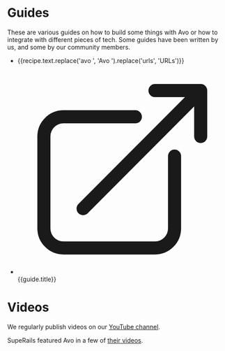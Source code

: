 # Guides

These are various guides on how to build some things with Avo or how to integrate with different pieces of tech.
Some guides have been written by us, and some by our community members.

<script setup>
  import { data } from './../.vitepress/recipes.data.js'

  // add guides written on the blog
  const articles = [{
    title: "Override the field method to add default values to field options",
    link: "https://avohq.io/blog/override-the-field-method-to-add-default-values-to-field-options"
  }]
</script>

<ul>
  <li v-for="recipe in data.v3"><a :href="recipe.link">{{recipe.text.replace('avo ', 'Avo ').replace('urls', 'URLs')}}</a></li>
  <li v-for="guide in articles">
    <a :href="guide.link" target="_blank">
      <svg xmlns="http://www.w3.org/2000/svg" fill="none" viewBox="0 0 24 24" stroke-width="1.5" stroke="currentColor" class="size-6 h-4 inline mr-1"><path stroke-linecap="round" stroke-linejoin="round" d="M13.5 6H5.25A2.25 2.25 0 0 0 3 8.25v10.5A2.25 2.25 0 0 0 5.25 21h10.5A2.25 2.25 0 0 0 18 18.75V10.5m-10.5 6L21 3m0 0h-5.25M21 3v5.25" /></svg>
      {{guide.title}}
    </a>
  </li>
</ul>

# Videos

We regularly publish videos on our [YouTube channel](https://www.youtube.com/@avo_hq).

SupeRails featured Avo in a few of [their videos](https://superails.com/playlists/avo).
